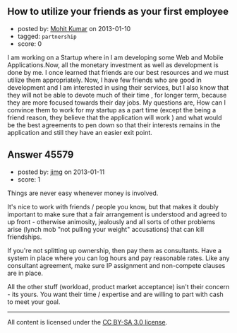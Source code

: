 ## How to utilize your friends as your first employee

- posted by: [Mohit Kumar](https://stackexchange.com/users/-1/18791-mohit-kumar) on 2013-01-10
- tagged: `partnership`
- score: 0

I am working on a Startup where in I am developing some Web and Mobile Applications.Now, all the monetary investment as well as development is done by me. I once learned that friends are our best resources and we must utilize them appropriately. Now, I have few friends who are good in development and I am interested in using their services, but I also know that they will not be able to devote much of their time , for longer term, because they are more focused towards their day jobs.
My questions are,
How can I convince them to work for my startup as a part time (except the being a friend reason, they believe that the application will work ) and what would be the best agreements to pen down so that their interests remains in the application and still they have an easier exit point.


## Answer 45579

- posted by: [jimg](https://stackexchange.com/users/-1/2380-jimg) on 2013-01-11
- score: 1

Things are never easy whenever money is involved.  

It's nice to work with friends / people you know, but that makes it doubly important to make sure that a fair arrangement is understood and agreed to up front - otherwise animosity, jealously and all sorts of other problems arise (lynch mob "not pulling your weight" accusations) that can kill friendships. 

If you're not splitting up ownership, then pay them as consultants.  Have a system in place where you can log hours and pay reasonable rates.  Like any consultant agreement, make sure IP assignment and non-compete clauses are in place. 

All the other stuff (workload, product market acceptance) isn't their concern - its yours.  You want their time / expertise and are willing to part with cash to meet your goal. 





---

All content is licensed under the [CC BY-SA 3.0 license](https://creativecommons.org/licenses/by-sa/3.0/).

